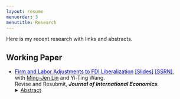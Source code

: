 ```yaml
---
layout: resume
menuorder: 3
menutitle: Research
---
```


Here is my recent research with links and abstracts. 

## Working Paper

- <a href="https://sungjuwu.github.io/documents/CNFDI_paper.pdf" target="_blank"><span style="color:blue">Firm and Labor Adjustments to FDI Liberalization</span></a> <a href="https://sungjuwu.github.io/documents/CNFDI_slides.pdf" target="_blank"><span style="color:blue">[Slides]</span></a> <a href="https://papers.ssrn.com/sol3/papers.cfm?abstract_id=4347657" target="_blank"><span style="color:blue">[SSRN]</span></a>, <br> with <a href="https://economicsatntu.wixsite.com/ming-jen-lin" target="_blank">Ming-Jen Lin</a> and Yi-Ting Wang. <br>
  Revise and Resubmit, <em> **Journal of International Economics**. </em>
  <details><summary><ins>Abstract</ins></summary>
  <p>This paper studies how liberalizing outward foreign direct investments (FDI) affects manufacturers' engagement in global production and their domestic workers' labor market outcomes. Focusing on a liberalization policy in 2001 by the government of Taiwan that allowed 122 electronic products to be produced in China, we estimate its effect on Taiwanese electronic manufacturers and their domestic workers. Employing a matched difference-in-differences strategy, we find that the manufacturers targeted by the policy were on average 16% more likely to invest in China relative to the non-targeted ones. Correspondingly, the domestic workers initially employed by the targeted manufacturers were on average more likely to change their jobs, stay employed for fewer years, and have lower wages in subsequent years relative to those employed by the non-targeted ones. The worker-level effects of the policy exhibited substantial heterogeneity across the initial wage distribution, with the top-decile workers benefiting and the other workers losing on average.</p></details>

